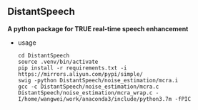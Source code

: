 ## DistantSpeech

**A python package for TRUE real-time speech enhancement**



- usage

  ```
  cd DistantSpeech
  source .venv/bin/activate
  pip install -r requirements.txt -i https://mirrors.aliyun.com/pypi/simple/
  swig -python DistantSpeech/noise_estimation/mcra.i
  gcc -c DistantSpeech/noise_estimation/mcra.c DistantSpeech/noise_estimation/mcra_wrap.c -I/home/wangwei/work/anaconda3/include/python3.7m -fPIC
  ```

  

